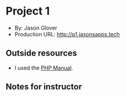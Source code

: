 # Project 1
+ By: Jason Glover
+ Production URL: <http://p1.jasonsapps.tech>

## Outside resources
+ I used the [PHP Manual](http://php.net/manual/en/function.array-rand.php).

## Notes for instructor
